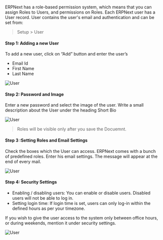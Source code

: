 ERPNext has a role-based permission system, which means that you can assign
Roles to Users, and permissions on Roles. Each ERPNext user has a User record. User contains the user's email and authentication and can be set from:

> Setup > User

#### Step 1: Adding a new User

To add a new user, click on “Add” button and enter the user’s

  * Email Id
  * First Name
  * Last Name

![User](assets/erpnext_org/images/erpnext/user1.png)

#### Step 2: Password and Image

Enter a new password and select the image of the user. Write a small
description about the User under the heading Short Bio

![User](assets/erpnext_org/images/erpnext/user2.png)

  

> Roles will be visible only after you save the Docuemnt.

#### Step 3 :Setting Roles and Email Settings

Check the boxes which the User can access. ERPNext comes with a bunch of
predefined roles. Enter his email settings. The message will appear at the end
of every mail.

![User](assets/erpnext_org/images/erpnext/user3.png)

#### Step 4: Security Settings

  * Enabling / disabling users: You can enable or disable users. Disabled users will not be able to log in.
  * Setting login time: If login time is set, users can only log-in within the defined hours as per your timezone.

If you wish to give the user access to the system only between office hours,
or during weekends, mention it under security settings.

![User](assets/erpnext_org/images/erpnext/user4.png)


